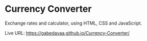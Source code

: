 # Currency Converter
 
Exchange rates and calculator, using HTML, CSS and JavaScript.

Live URL: https://gabedavaa.github.io/Currency-Converter/

